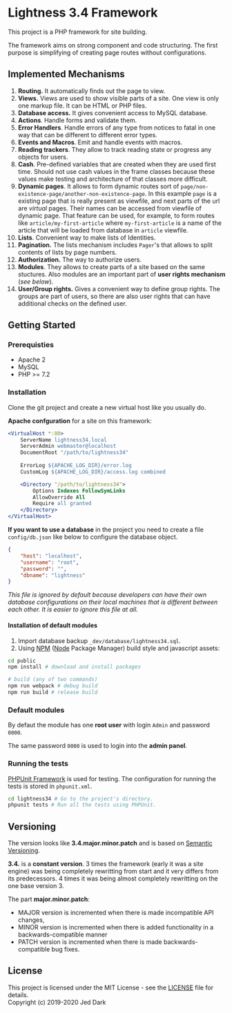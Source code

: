 # Lightness 3.4 Framework

This project is a PHP framework for site building.

The framework aims on strong component and code structuring. The first purpose is simplifying of creating page routes without configurations.

## Implemented Mechanisms

1. **Routing.** It automatically finds out the page to view.
2. **Views.** Views are used to show visible parts of a site. One view is only one markup file. It can be HTML or PHP files.
3. **Database access.** It gives convenient access to MySQL database.
4. **Actions**. Handle forms and validate them.
5. **Error Handlers**. Handle errors of any type from notices to fatal in one way that can be different to different error types.
6. **Events and Macros**. Emit and handle events with macros.
7. **Reading trackers**. They allow to track reading state or progress any objects for users.
8. **Cash**. Pre-defined variables that are created when they are used first time. Should not use cash values in the frame classes because these values make testing and architecture of that classes more difficult.
9. **Dynamic pages**. It allows to form dynamic routes sort of `page/non-existence-page/another-non-existence-page`. In this example `page` is a existing page that is really present as viewfile, and next parts of the url are *virtual* pages. Their names can be accessed from viewfile of dynamic page. That feature can be used, for example, to form routes like `article/my-first-article` where `my-first-article` is a name of the article that will be loaded from database in `article` viewfile.
10. **Lists**. Convenient way to make lists of Identities.
11. **Pagination.** The lists mechanism includes `Pager`'s that allows to split contents of lists by page numbers.
12. **Authorization.** The way to authorize users.
13. **Modules**. They allows to create parts of a site based on the same stuctures. Also modules are an important part of **user rights mechanism** (*see below*).
14. **User/Group rights.** Gives a convenient way to define group rights. The groups are part of users, so there are also user rights that can have additional checks on the defined user. 

## Getting Started

### Prerequisties

* Apache 2
* MySQL
* PHP >= 7.2

### Installation

Clone the git project and create a new virtual host like you usually do. 

**Apache confguration** for a site on this framework:

```apache
<VirtualHost *:80>
    ServerName lightness34.local
    ServerAdmin webmaster@localhost
    DocumentRoot "/path/to/lightness34"
    
    ErrorLog ${APACHE_LOG_DIR}/error.log
    CustomLog ${APACHE_LOG_DIR}/access.log combined

    <Directory "/path/to/lightness34">
        Options Indexes FollowSymLinks
        AllowOverride All
        Require all granted
    </Directory>
</VirtualHost>
```

**If you want to use a database** in the project you need to create a file `config/db.json` like below to configure the database object.

```json
{
    "host": "localhost",
    "username": "root",
    "password": "",
    "dbname": "lightness"
}
```

*This file is ignored by default because developers can have their own database configurations on their local machines that is different between each other. It is easier to ignore this file at all.*

#### Installation of default modules

1. Import database backup `_dev/database/lightness34.sql`.
2. Using [NPM](https://www.npmjs.com) ([Node](https://nodejs.org) Package Manager) build style and javascript assets:

```bash
cd public
npm install # download and install packages

# build (any of two commands)
npm run webpack # debug build
npm run build # release build
```

### Default modules

By defaut the module has one **root user** with login `Admin` and password `0000`.

The same password `0000` is used to login into the **admin panel**.

### Running the tests

[PHPUnit Framework](https://phpunit.de) is used for testing. The configuration for running the tests is stored in `phpunit.xml`.

```bash
cd lightness34 # Go to the project's directory.
phpunit tests # Run all the tests using PHPUnit.
```

## Versioning

The version looks like **3.4.major.minor.patch** and is based on [Semantic Versioning](https://semver.org).

**3.4.** is a **constant version**. 3 times the framework (early it was a site engine) was being completely rewritting from start and it very differs from its predecessors. 4 times it was being almost completely rewritting on the one base version 3.

The part **major.minor.patch**:

* MAJOR version is incremented when there is made incompatible API changes,
* MINOR version is incremented when there is added functionality in a backwards-compatible manner
* PATCH version is incremented when there is made backwards-compatible bug fixes.

## License

This project is licensed under the MIT License - see the [LICENSE](LICENSE) file for details.  
Copyright (c) 2019-2020 Jed Dark
